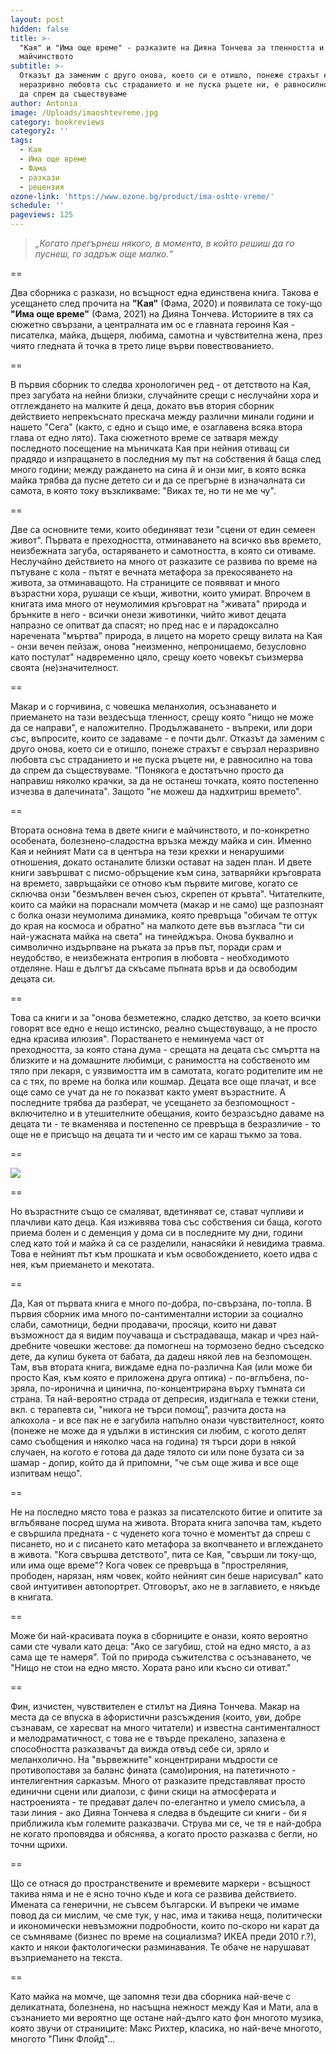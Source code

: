```yaml
---
layout: post
hidden: false
title: >-
  "Кая" и "Има още време" - разказите на Дияна Тончева за тленността и
  майчинството 
subtitle: >-
  Отказът да заменим с друго онова, което си е отишло, понеже страхът е свързал
  неразривно любовта със страданието и не пуска ръцете ни, е равносилно на това
  да спрем да съществуваме
author: Antonia
image: /Uploads/imaoshtevreme.jpg
category: bookreviews
category2: ''
tags:
  - Кая
  - Има още време
  - Фама
  - разкази
  - рецензия
ozone-link: 'https://www.ozone.bg/product/ima-oshte-vreme/'
schedule: ''
pageviews: 125
---
```

> *„Когато прегърнеш някого, в момента, в който решиш да го пуснеш, го задръж още малко.“*

\==

Два сборника с разкази, но всъщност една единствена книга. Такова е усещането след прочита на **"Кая"** (Фама, 2020) и появилата се току-що **"Има още време"** (Фама, 2021) на Дияна Тончева. Историите в тях са сюжетно свързани, а централната им ос е главната героиня Кая - писателка, майка, дъщеря, любима, самотна и чувствителна жена, през чиято гледната й точка в трето лице върви повествованието. 

\==

В първия сборник то следва хронологичен ред - от детството на Кая, през загубата на нейни близки, случайните срещи с неслучайни хора и отглеждането на малките й деца, докато във втория сборник действието непрекъснато прескача между различни минали години и нашето "Сега" (както, с едно и също име, е озаглавена всяка втора глава от едно лято). Така сюжетното време се затваря между последното посещение на мъничката Кая при нейния отиващ си прадядо и изпращането в последния му път на собствения й баща след много години; между раждането на сина й и онзи миг, в която всяка майка трябва да пусне детето си и да се прегърне в изначалната си самота, в която току възкликваме: "Виках те, но ти не ме чу".

\==

Две са основните теми, които обединяват тези "сцени от един семеен живот". Първата е преходността, отминаването на всичко във времето, неизбежната загуба, остаряването и самотността, в която си отиваме. Неслучайно действието на много от разказите се развива по време на пътуване с кола - пътят е вечната метафора за прекосяването на живота, за отминаващото. На страниците се появяват и много възрастни хора, рушащи се къщи, животни, които умират. Впрочем в книгата има много от неумолимия кръговрат на "живата" природа и брънките в него - всички онези животинки, чийто живот децата напразно се опитват да спасят; но пред нас е и парадоксално наречената "мъртва" природа, в лицето на морето срещу вилата на Кая - онзи вечен пейзаж, онова "неизменно, непроницаемо, безусловно като постулат" надвременно цяло, срещу което човекът съизмерва своята (не)значителност. 

\==

Макар и с горчивина, с човешка меланхолия, осъзнаването и приемането на тази вездесъща тленност, срещу която "нищо не може да се направи", е наложително. Продължаването - въпреки, или дори *със*, въпросите, които се задаваме - е почти дълг. Отказът да заменим с друго онова, което си е отишло, понеже страхът е свързал неразривно любовта със страданието и не пуска ръцете ни, е равносилно на това да спрем да съществуваме. "Понякога е достатъчно просто да направиш няколко крачки, за да не останеш точката, която постепенно изчезва в далечината". Защото "не можеш да надхитриш времето".

\==

Втората основна тема в двете книги е майчинството, и по-конкретно особената, болезнено-сладостна връзка между майка и син. Именно Кая и нейният Мати са в центъра на тези крехки и ненарушими отношения, докато останалите близки остават на заден план. И двете книги завършват с писмо-обръщение към сина, затваряйки кръговрата на времето, завръщайки се отново към първите мигове, когато се сключва онзи "безмълвен вечен съюз, скрепен от кръвта". Читателките, които са майки на пораснали момчета (макар и не само) ще разпознаят с болка онази неумолима динамика, която превръща "обичам те оттук до края на космоса и обратно" на малкото дете във възгласа "ти си най-ужасната майка на света" на тинейджъра. Онова буквално и символично издърпване на ръката за пръв път, поради срам и неудобство, е неизбежната ентропия в любовта - необходимото отделяне. Наш е дългът да скъсаме пъпната връв и да освободим децата си. 

\==

Това са книги и за "онова безметежно, сладко детство, за което всички говорят все едно е нещо истинско, реално съществуващо, а не просто една красива илюзия". Порастването е неминуема част от преходността, за която стана дума - срещата на децата със смъртта на близките и на домашните любимци, с ранимостта на собственото им тяло при лекаря, с уязвимостта им в самотата, когато родителите им не са с тях, по време на болка или кошмар. Децата все още плачат, и все още само се учат да не го показват както умеят възрастните. А последните трябва да разберат, че усещането за безпомощност - включително и в утешителните обещания, които безразсъдно даваме на децата ти - те вкаменява и постепенно се превръща в безразличие - то още не е присъщо на децата ти и често им се караш тъкмо за това. 

\==

![](/Uploads/kaia.jpg)

\==

Но възрастните също се смаляват, вдетиняват се, стават чупливи и плачливи като деца. Кая изживява това със собствения си баща, когото приема болен и с деменция у дома си в последните му дни, години след като той и майка й са се разделили, нанасяйки й невидима травма. Това е нейният път към прошката и към освобождението, което идва с нея, към приемането и мекотата. 

\==

Да, Кая от първата книга е много по-добра, по-свързана, по-топла. В първия сборник има много по-сантиментални истории за социално слаби, самотници, бедни продавачи, просяци, които ни дават възможност да я видим поучаваща и състрадаваща, макар и чрез най-дребните човешки жестове: да помогнеш на тормозено бедно съседско дете, да купиш букета от бабата, да дадеш някой лев на безпомощен. Там, във втората книга, виждаме една по-различна Кая (или може би просто Кая, към която е приложена друга оптика) - по-вглъбена, по-зряла, по-иронична и цинична, по-концентрирана върху тъмната си страна. Тя най-вероятно страда от депресия, издигнала е тежки стени, вкл. с терапевта си, "никога не търси помощ", разчита доста на алкохола - и все пак не е загубила напълно онази чувствителност, която (понеже не може да я удължи в истинския си любим, с когото делят само съобщения и няколко часа на година) тя търси дори в някой случаен, на когото е готова да даде тялото си или поне бузата си за шамар - допир, който да й припомни, "че съм още жива и все още изпитвам нещо". 

\==

Не на последно място това е разказ за писателското битие и опитите за вглъбяване посред шума на живота. Втората книга започва там, където е свършила предната - с чуденето кога точно е моментът да спреш с писането, но и с писането като метафора за вкопчването и вглеждането в живота. "Кога свършва детството", пита се Кая, "свърши ли току-що, или има още време"? Кога човек се превръща в "простреляния, прободен, нарязан, ням човек, който нейният син беше нарисувал" като свой интуитивен автопортрет. Отговорът, ако не в заглавието, е някъде в книгата. 

\==

Може би най-красивата поука в сборниците е онази, която вероятно сами сте чували като деца: "Ако се загубиш, стой на едно място, а аз сама ще те намеря". Той по природа съжителства с осъзнаването, че "Нищо не стои на едно място. Хората рано или късно си отиват." 

\==

Фин, изчистен, чувствителен е стилът на Дияна Тончева. Макар на места да се впуска в афористични разсъждения (които, уви, добре съзнавам, се харесват на много читатели) и известна сантименталност и мелодраматичност, с това не е твърде прекалено, запазена е способността разказвачът да вижда отвъд себе си, зряло и меланхолично. На "вървежните" концентрирани мъдрости се противопоставя за баланс фината (само)ирония, на патетичното - интелигентния сарказъм. Много от разказите представляват просто единични сцени или диалози, с фини скици на атмосферата и настроенията - те предават далеч по-елегантно и умело смисъла, а тази линия - ако Дияна Тончева я следва в бъдещите си книги - би я приближила към големите разказвачи. Струва ми се, че тя е най-добра не когато проповядва и обяснява, а когато просто разказва с бегли, но точни щрихи. 

\==

Що се отнася до пространствените и времевите маркери - всъщност такива няма и не е ясно точно къде и кога се развива действието. Имената са генерични, не съвсем български. И въпреки че имаме повод да си мислим, че сме тук, у нас, има и такива неща, политически и икономически невъзможни подробности, които по-скоро ни карат да се съмняваме (бизнес по време на социализма? ИКЕА преди 2010 г.?), както и някои фактологически разминавания. Те обаче не нарушават възприемането на текста. 

\==

Като майка на момче, ще запомня тези два сборника най-вече с деликатната, болезнена, но насъщна нежност между Кая и Мати, ала в съзнанието ми вероятно ще остане най-дълго като фон многото музика, която звучи от страниците: Макс Рихтер, класика, но най-вече многото, многото "Пинк Флойд"...